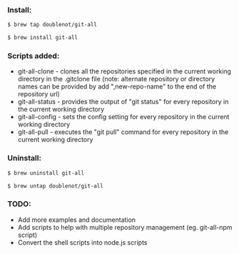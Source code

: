 ### Install:

```bash
$ brew tap doublenot/git-all
```

```bash
$ brew install git-all
```

### Scripts added:

- git-all-clone - clones all the repositories specified in the current working directory in the .gitclone file (note: alternate repository or directory names can be provided by add ",new-repo-name" to the end of the repository url)
- git-all-status - provides the output of "git status" for every repository in the current working directory
- git-all-config - sets the config setting for every repository in the current working directory
- git-all-pull - executes the "git pull" command for every repository in the current working directory

### Uninstall:

```bash
$ brew uninstall git-all
```

```bash
$ brew untap doublenot/git-all
```

### TODO:

- Add more examples and documentation
- Add scripts to help with multiple repository management (eg. git-all-npm script)
- Convert the shell scripts into node.js scripts
